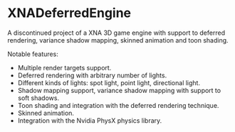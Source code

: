 XNADeferredEngine
=================

A discontinued project of a XNA 3D game engine with support to deferred rendering, variance shadow mapping, skinned animation and toon shading.

Notable features:
- Multiple render targets support.
- Deferred rendering with arbitrary number of lights.
- Different kinds of lights: spot light, point light, directional light.
- Shadow mapping support, variance shadow mapping with support to soft shadows.
- Toon shading and integration with the deferred rendering technique.
- Skinned animation.
- Integration with the Nvidia PhysX physics library.
